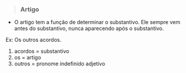 > ### Artigo
* O artigo tem a função de determinar o substantivo. Ele sempre vem antes do substantivo, nunca aparecendo após o substantivo.

Ex: Os outros acordos.
1. acordos = substantivo
2. os = artigo
3. outros = pronome indefinido adjetivo